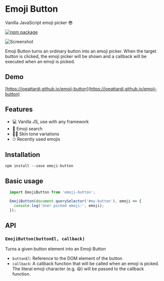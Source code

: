 # Emoji Button
Vanilla JavaScript emoji picker 😎

[![npm package](https://img.shields.io/npm/v/emoji-button)](https://npmjs.com/package/emoji-button)

![Screenshot](https://raw.githubusercontent.com/joeattardi/emoji-button/master/screenshot.png)

Emoji Button turns an ordinary button into an emoji picker. When the target button is clicked, the emoji picker will be shown and a callback will be executed when an emoji is picked.

## Demo

[https://joeattardi.github.io/emoji-button](https://joeattardi.github.io/emoji-button)

## Features

* 💻 Vanilla JS, use with any framework
* 🔎 Emoji search
* 👍🏼 Skin tone variations
* ⏱ Recently used emojis

## Installation

    npm install --save emoji-button

## Basic usage

```javascript
  import EmojiButton from 'emoji-button';

  EmojiButton(document.querySelector('#my-button'), emoji => {
    console.log('User picked emoji:', emoji);
  });
```

## API

### `EmojiButton(buttonEl, callback)`

Turns a given button element into an Emoji Button

* `buttonEl`: Reference to the DOM element of the button
* `callback`: A callback function that will be called when an emoji is picked. The literal emoji character (e.g. 😃) will be passed to the callback function.
